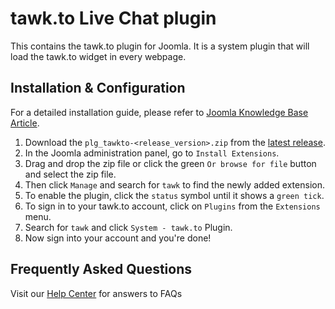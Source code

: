 # tawk.to Live Chat plugin

This contains the tawk.to plugin for Joomla. It is a system plugin that will load the tawk.to widget in every webpage.

## Installation & Configuration
For a detailed installation guide, please refer to [Joomla Knowledge Base Article](https://help.tawk.to/article/joomla).

1. Download the `plg_tawkto-<release_version>.zip` from the [latest release](https://github.com/tawk/tawk-joomla/releases).
2. In the Joomla administration panel, go to `Install Extensions`.
3. Drag and drop the zip file or click the green `Or browse for file` button and select the zip file.
4. Then click `Manage` and search for `tawk` to find the newly added extension.
5. To enable the plugin, click the `status` symbol until it shows a `green tick`.
6. To sign in to your tawk.to account, click on `Plugins` from the `Extensions` menu.
7. Search for `tawk` and click `System - tawk.to` Plugin.
8. Now sign into your account and you're done!

## Frequently Asked Questions
Visit our [Help Center](https://help.tawk.to/) for answers to FAQs
